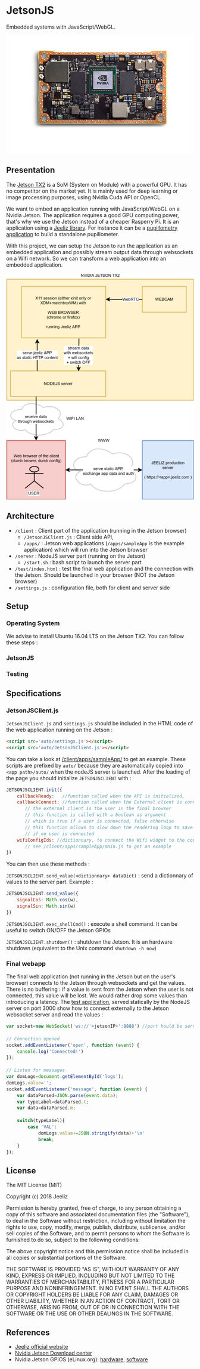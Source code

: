 # JetsonJS

Embedded systems with JavaScript/WebGL.

![Jetson TX2](images/jetsonTX2.png?raw=true "Jetson TX2")


## Presentation

The [Jetson TX2](https://developer.nvidia.com/embedded/buy/jetson-tx2) is a SoM (System on Module) with a powerful GPU. It has no competitor on the market yet. It is mainly used for deep learning or image processing purposes, using Nvidia Cuda API or OpenCL.

We want to embed an application running with JavaScript/WebGL on a Nvidia Jetson. The application requires a good GPU computing power, that's why we use the Jetson instead of a cheaper Rasperry Pi. It is an application using a [Jeeliz library](https://github.com/jeeliz). For instance it can be a [pupillometry application](https://github.com/jeeliz/jeelizPupillometry) to build a standalone pupillometer.

With this project, we can setup the Jetson to run the application as an embedded application and possibly stream output data through websockets on a Wifi network. So we can transform a web application into an embedded application.

![Architecture](images/archi.png?raw=true "Architecture")


## Architecture

* `/client` : Client part of the application (running in the Jetson browser)
  * `/JetsonJSClient.js` : Client side API,
  * `/apps/` : Jetson web applications (`/apps/sampleApp` is the example application) which will run into the Jetson browser
* `/server` : NodeJS server part (running on the Jetson)
  * `/start.sh` : bash script to launch the server part
* `/test/index.html` : test the final web application and the connection with the Jetson. Should be launched in your browser (NOT the Jetson browser)
* `/settings.js` : configuration file, both for client and server side


## Setup

### Operating System
We advise to install Ubuntu 16.04 LTS on the Jetson TX2. You can follow these steps :

### JetsonJS

### Testing


## Specifications

### JetsonJSClient.js

`JetsonJSClient.js` and `settings.js` should be included in the HTML code of the web application running on the Jetson :
```html
<script src='auto/settings.js'></script>
<script src='auto/JetsonJSClient.js'></script>
```
You can take a look at [/client/apps/sampleApp/](/client/apps/sampleApp/) to get an example. These scripts are prefixed by `auto/` because they are automatically copied into `<app path>/auto/` when the nodeJS server is launched. After the loading of the page you should initialize `JETSONJSCLIENT` with :

```javascript
JETSONJSCLIENT.init({
	callbackReady:   //function called when the API is initialized,
	callbackConnect: //function called when the External client is connected or disconnected,
	   // the external client is the user in the final browser
	   // this function is called with a boolean as argument
	   // which is true if a user is connected, false otherwise
	   // this function allows to slow down the rendering loop to save the GPU
	   // if no user is connected
	wifiConfigIds: //dictionnary, to connect the Wifi widget to the controller
	   // see /client/apps/sampleApp/main.js to get an example
})
```

You can then use these methods :

`JETSONJSCLIENT.send_value(<dictionnary> dataDict)` : send a dictionnary of values to the server part. Example :
```javascript
JETSONJSCLIENT.send_value({
	signalCos: Math.cos(w),
	signalSin: Math.sin(w)
})
```

`JETSONJSCLIENT.exec_shellCmd()` : execute a shell command. It can be useful to switch ON/OFF the Jetson GPIOs

`JETSONJSCLIENT.shutdown()` : shutdown the Jetson. It is an hardware shutdown (equivalent to the Unix command `shutdown -h now`)


### Final webapp
The final web application (not running in the Jetson but on the user's browser) connects to the Jetson through websockets and get the values.
There is no buffering : if a value is sent from the Jetson when the user is not connected, this value will be lost. We would rather drop some values than introducing a latency. The [test application](/test/index.html), served statically by the NodeJS server on port 3000 show how to connect externally to the Jetson websocket server and read the values :
```javascript
var socket=new WebSocket('ws://'+jetsonIP+':8888') //port hould be server.serviceExtWSPort in settings.js
		
// Connection opened
socket.addEventListener('open', function (event) {
	console.log('Connected!')
});

// Listen for messages
var domLogs=document.getElementById('logs');
domLogs.value='';
socket.addEventListener('message', function (event) {
    var dataParsed=JSON.parse(event.data);
    var typeLabel=dataParsed.t;
    var data=dataParsed.m;

    switch(typeLabel){
    	case 'VAL':
    		domLogs.value+=JSON.stringify(data)+'\n'
    		break;
    }
});
```




## License
The MIT License (MIT)

Copyright (c) 2018 Jeeliz

Permission is hereby granted, free of charge, to any person obtaining a copy of this software and associated documentation files (the "Software"), to deal in the Software without restriction, including without limitation the rights to use, copy, modify, merge, publish, distribute, sublicense, and/or sell copies of the Software, and to permit persons to whom the Software is furnished to do so, subject to the following conditions:

The above copyright notice and this permission notice shall be included in all copies or substantial portions of the Software.

THE SOFTWARE IS PROVIDED "AS IS", WITHOUT WARRANTY OF ANY KIND, EXPRESS OR IMPLIED, INCLUDING BUT NOT LIMITED TO THE WARRANTIES OF MERCHANTABILITY, FITNESS FOR A PARTICULAR PURPOSE AND NONINFRINGEMENT. IN NO EVENT SHALL THE AUTHORS OR COPYRIGHT HOLDERS BE LIABLE FOR ANY CLAIM, DAMAGES OR OTHER LIABILITY, WHETHER IN AN ACTION OF CONTRACT, TORT OR OTHERWISE, ARISING FROM, OUT OF OR IN CONNECTION WITH THE SOFTWARE OR THE USE OR OTHER DEALINGS IN THE SOFTWARE.


## References
* [Jeeliz official website](https://jeeliz.com)
* [Nvidia Jetson Download center](https://developer.nvidia.com/embedded/downloads)
* Nvidia Jetson GPIOS (eLinux.org): [hardware](https://elinux.org/Jetson/GPIO), [software](https://elinux.org/Jetson/Tutorials/GPIO)
